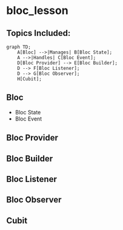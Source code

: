 # bloc_lesson

## Topics Included:

```mermaid
graph TD;
    A[Bloc] -->|Manages| B[Bloc State];
    A -->|Handles| C[Bloc Event];
    D[Bloc Provider] --> E[Bloc Builder];
    D --> F[Bloc Listener];
    D --> G[Bloc Observer];
    H[Cubit];
```

## Bloc
- Bloc State
- Bloc Event

## Bloc Provider
## Bloc Builder
## Bloc Listener
## Bloc Observer
## Cubit
